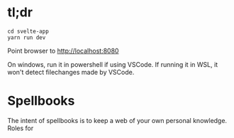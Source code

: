 
# tl;dr

```
cd svelte-app
yarn run dev
```
Point browser to [http://localhost:8080]()

On windows, run it in powershell if using VSCode. If running it in WSL, it won't detect filechanges made by VSCode.


# Spellbooks

The intent of spellbooks is to keep a web of your own personal knowledge. Roles 
for

# 